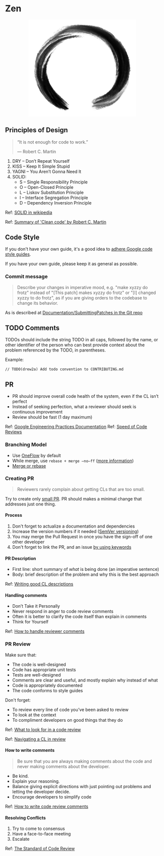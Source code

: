 # Zen

<p align="center">
  <img width="350" src="./enso.png">
</p>

## Principles of Design

> “It is not enough for code to work.”
>
> ― Robert C. Martin

1. DRY – Don’t Repeat Yourself
1. KISS – Keep It Simple Stupid
1. YAGNI – You Aren’t Gonna Need It
1. SOLID:  
    * S – Single Responsibility Principle
    * O – Open-Closed Principle
    * L – Liskov Substitution Principle
    * I – Interface Segregation Principle
    * D – Dependency Inversion Principle

Ref: [SOLID in wikipedia](https://en.wikipedia.org/wiki/SOLID)

Ref: [Summary of 'Clean code' by Robert C. Martin](https://gist.github.com/wojteklu/73c6914cc446146b8b533c0988cf8d29)

## Code Style

If you don't have your own guide, it's a good idea to 
[adhere Google code style guides](https://google.github.io/styleguide/).

If you have your own guide, please keep it as general as possible.

### Commit message
> Describe your changes in imperative mood, e.g. "make xyzzy do frotz" instead of "[This patch] makes xyzzy do frotz" or "[I] changed xyzzy to do frotz", as if you are giving orders to the codebase to change its behavior.

As is described at [Documentation/SubmittingPatches in the Git repo](https://git.kernel.org/pub/scm/git/git.git/tree/Documentation/SubmittingPatches?id=HEAD#n133)

## TODO Comments

TODOs should include the string TODO in all caps, followed by the name, or other 
identifier of the person who can best provide context about the problem 
referenced by the TODO, in parentheses.

Example:

```
// TODO(drew2a) Add todo convention to CONTRIBUTING.md
```

## PR

* PR should improve overall code health of the system, even if the CL isn’t perfect
* Instead of seeking perfection, what a reviewer should seek is continuous improvement
* Review should be fast (1 day maximum)

Ref: [Google Engineering Practices Documentation](https://google.github.io/eng-practices)
Ref: [Speed of Code Reviews](https://google.github.io/eng-practices/review/reviewer/speed.html)

### Branching Model

* Use [OneFlow](https://www.endoflineblog.com/oneflow-a-git-branching-model-and-workflow) by default
* While merge, use `rebase + merge –no–ff` ([more information](https://www.endoflineblog.com/oneflow-a-git-branching-model-and-workflow#option-3-rebase-merge-no-ff))
* [Merge or rebase](https://www.atlassian.com/git/articles/git-team-workflows-merge-or-rebase)

### Creating PR

> Reviewers rarely complain about getting CLs that are too small.
>
Try to create only [small PR](https://google.github.io/eng-practices/review/developer/small-cls.html).
PR should makes a minimal change that addresses just one thing.

#### Process

1. Don't forget to actualize a documentation and dependencies
1. Increase the version numbers if it needed ([SemVer versioning](http://semver.org/))
1. You may merge the Pull Request in once you have the sign-off of one other developer
1. Don't forget to link the PR, and an issue [by using keywords](https://help.github.com/articles/closing-issues-using-keywords/)

#### PR Description

* First line: short summary of *what* is being done (an imperative sentence)
* Body: brief description of the problem and why this is the best approach

Ref: [Writing good CL descriptions](https://google.github.io/eng-practices/review/developer/cl-descriptions.html)

#### Handling comments

* Don’t Take it Personally
* Never respond in anger to code review comments
* Often it is better to clarify the code itself than explain in comments
* Think for Yourself

Ref: [How to handle reviewer comments](https://google.github.io/eng-practices/review/developer/handling-comments.html)

### PR Review 

Make sure that:
* The code is well-designed
* Code has appropriate unit tests
* Tests are well-designed
* Comments are clear and useful, and mostly explain why instead of what
* Code is appropriately documented
* The code conforms to style guides

Don't forget:

* To review every line of code you’ve been asked to review
* To look at the context
* To compliment developers on good things that they do

Ref: [What to look for in a code review](https://google.github.io/eng-practices/review/reviewer/looking-for.html)

Ref: [Navigating a CL in review](https://google.github.io/eng-practices/review/reviewer/navigate.html)

#### How to write comments
> Be sure that you are always making comments about the code and never making comments about the developer.

* Be kind.
* Explain your reasoning.
* Balance giving explicit directions with just pointing out problems and letting 
the developer decide.
* Encourage developers to simplify code

Ref: [How to write code review comments](https://google.github.io/eng-practices/review/reviewer/comments.html)
#### Resolving Conflicts

1. Try to come to consensus
1. Have a face-to-face meeting
1. Escalate

Ref: [The Standard of Code Review](https://google.github.io/eng-practices/review/reviewer/standard.html)